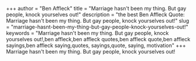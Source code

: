 +++
author = "Ben Affleck"
title = "Marriage hasn't been my thing. But gay people, knock yourselves out!"
description = "the best Ben Affleck Quote: Marriage hasn't been my thing. But gay people, knock yourselves out!"
slug = "marriage-hasnt-been-my-thing-but-gay-people-knock-yourselves-out!"
keywords = "Marriage hasn't been my thing. But gay people, knock yourselves out!,ben affleck,ben affleck quotes,ben affleck quote,ben affleck sayings,ben affleck saying,quotes, sayings,quote, saying, motivation"
+++
Marriage hasn't been my thing. But gay people, knock yourselves out!
